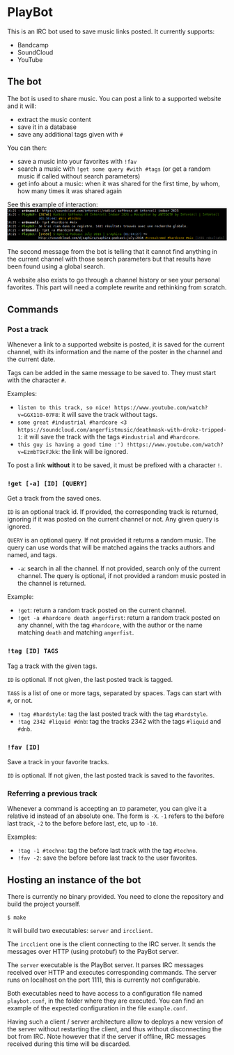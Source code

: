 # PlayBot

This is an IRC bot used to save music links posted. It currently supports:

* Bandcamp
* SoundCloud
* YouTube

## The bot

The bot is used to share music.
You can post a link to a supported website and it will:

* extract the music content
* save it in a database
* save any additional tags given with `#`

You can then:

* save a music into your favorites with `!fav`
* search a music with `!get some query #with #tags` (or get a random music if called without search parameters)
* get info about a music: when it was shared for the first time, by whom, how many times it was shared again

See this example of interaction:
![example of interaction with the PlayBot](irc.png)

The second message from the bot is telling that it cannot find anything in the current channel with those search parameters but that results have been found using a global search.

A website also exists to go through a channel history or see your personal favorites.
This part will need a complete rewrite and rethinking from scratch.

## Commands

### Post a track

Whenever a link to a supported website is posted, it is saved for the current channel, with its information and the name of the poster in the channel and the current date.

Tags can be added in the same message to be saved to. They must start with the character `#`.

Examples:

* `listen to this track, so nice! https://www.youtube.com/watch?v=GGX110-07F8`: it will save the track without tags.
* `some great #industrial #hardcore <3 https://soundcloud.com/angerfistmusic/deathmask-with-drokz-tripped-1`: it will save the track with the tags `#industrial` and `#hardcore`.
* `this guy is having a good time :') !https://www.youtube.com/watch?v=EzmbT9cFJkk`: the link will be ignored.

To post a link **without** it to be saved, it must be prefixed with a character `!`.

### `!get [-a] [ID] [QUERY]`

Get a track from the saved ones.

`ID` is an optional track id.
If provided, the corresponding track is returned, ignoring if it was posted on the current channel or not.
Any given query is ignored.

`QUERY` is an optional query.
If not provided it returns a random music.
The query can use words that will be matched agains the tracks authors and named, and tags.

* `-a`: search in all the channel. If not provided, search only of the current channel.
The query is optional, if not provided a random music posted in the channel is returned.

Example:

* `!get`: return a random track posted on the current channel.
* `!get -a #hardcore death angerfirst`: return a random track posted on any channel, with the tag `#hardcore`, with the author or the name matching `death` and matching `angerfist`.

### `!tag [ID] TAGS`

Tag a track with the given tags.

`ID` is optional. If not given, the last posted track is tagged.

`TAGS` is a list of one or more tags, separated by spaces. Tags can start with `#`, or not.

* `!tag #hardstyle`: tag the last posted track with the tag `#hardstyle`.
* `!tag 2342 #liquid #dnb`: tag the tracks 2342 with the tags `#liquid` and `#dnb`.

### `!fav [ID]`

Save a track in your favorite tracks.

`ID` is optional. If not given, the last posted track is saved to the favorites.

### Referring a previous track

Whenever a command is accepting an `ID` parameter, you can give it a relative id instead of an absolute one.
The form is `-X`.
`-1` refers to the before last track, `-2` to the before before last, etc, up to `-10`.

Examples:

* `!tag -1 #techno`: tag the before last track with the tag `#techno`.
* `!fav -2`: save the before before last track to the user favorites.

## Hosting an instance of the bot

There is currently no binary provided.
You need to clone the repository and build the project yourself.

```shell
$ make
```

It will build two executables: `server` and `ircclient`.

The `ircclient` one is the client connecting to the IRC server.
It sends the messages over HTTP (using protobuf) to the PayBot server.

The `server` executable is the PlayBot server.
It parses IRC messages received over HTTP and executes corresponding commands.
The server runs on localhost on the port 1111, this is currently not configurable.

Both executables need to have access to a configuration file named `playbot.conf`, in the folder where they are executed.
You can find an example of the expected configuration in the file `example.conf`.

Having such a client / server architecture allow to deploys a new version of the server without restarting the client, and thus without disconnecting the bot from IRC.
Note however that if the server if offline, IRC messages received during this time will be discarded.
